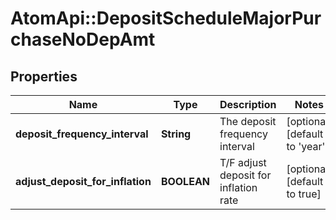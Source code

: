 # AtomApi::DepositScheduleMajorPurchaseNoDepAmt

## Properties
Name | Type | Description | Notes
------------ | ------------- | ------------- | -------------
**deposit_frequency_interval** | **String** | The deposit frequency interval | [optional] [default to &#39;year&#39;]
**adjust_deposit_for_inflation** | **BOOLEAN** | T/F adjust deposit for inflation rate | [optional] [default to true]


